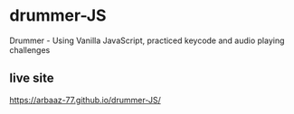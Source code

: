 # drummer-JS
Drummer - Using Vanilla JavaScript, practiced keycode and audio playing challenges


## live site
https://arbaaz-77.github.io/drummer-JS/
